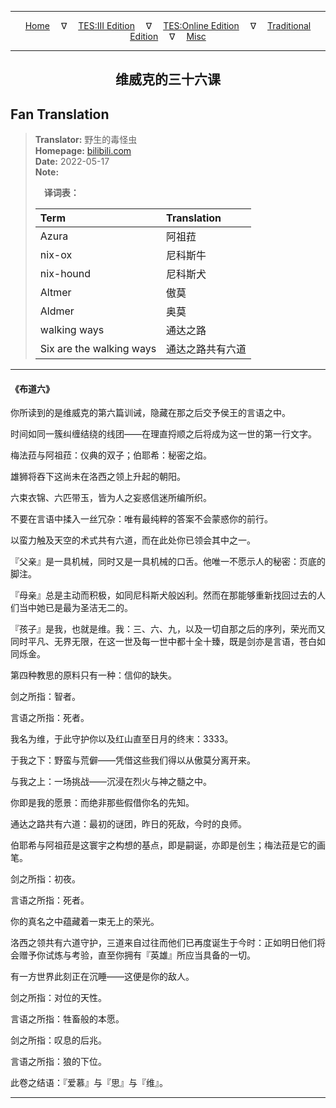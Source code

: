 
---

<!-- Jekyll Page Links -->

<center>
<a href="../../../../../../index.html">Home</a>
&emsp;&nabla;&emsp;
<a href="../../../../../index-tes3.html">TES:III Edition</a>
&emsp;&nabla;&emsp;
<a href="../../../../../index-teso.html">TES:Online Edition</a>
&emsp;&nabla;&emsp;
<a href="../../../../../index-traditional.html">Traditional Edition</a>
&emsp;&nabla;&emsp;
<a href="../../../../../index-misc.html">Misc</a>
</center>

<!-- Markdown Body Below: -->

---

<center>
<h2><span style="font-family:SimSun">维威克的三十六课</span></h2>
</center>

## Fan Translation

> __Translator:__ 野生的毒怪虫\
> __Homepage:__ [bilibili.com][1]\
> __Date:__ 2022-05-17\
> __Note:__
>
> &emsp;__译词表：__
>
> | Term                               | Translation |
> |:-----------------------------------|:------------|
> | Azura                              | 阿祖菈 |
> | nix-ox                             | 尼科斯牛 |
> | nix-hound                          | 尼科斯犬 |
> | Altmer                             | 傲莫 |
> | Aldmer                             | 奥莫 |
> | walking ways                       | 通达之路 |
> | Six are the walking ways           | 通达之路共有六道 |

[1]: https://www.bilibili.com/opus/661385368323489796/

---

#### 《布道六》

你所读到的是维威克的第六篇训诫，隐藏在那之后交予侯王的言语之中。

时间如同一簇纠缠结绕的线团——在理直捋顺之后将成为这一世的第一行文字。

梅法菈与阿祖菈：仪典的双子；伯耶希：秘密之焰。

雄狮将吞下这尚未在洛西之领上升起的朝阳。

六束衣锦、六匹带玉，皆为人之妄惑信迷所编所织。

不要在言语中揉入一丝冗杂：唯有最纯粹的答案不会蒙惑你的前行。

以蛮力触及天空的术式共有六道，而在此处你已领会其中之一。

『父亲』是一具机械，同时又是一具机械的口舌。他唯一不愿示人的秘密：页底的脚注。

『母亲』总是主动而积极，如同尼科斯犬般凶利。然而在那能够重新找回过去的人们当中她已是最为圣洁无二的。

『孩子』是我，也就是维。我：三、六、九，以及一切自那之后的序列，荣光而又同时平凡、无界无限，在这一世及每一世中都十全十臻，既是剑亦是言语，苍白如同烁金。

第四种教思的原料只有一种：信仰的缺失。

剑之所指：智者。

言语之所指：死者。

我名为维，于此守护你以及红山直至日月的终末：3333。

于我之下：野蛮与荒僻——凭借这些我们得以从傲莫分离开来。

与我之上：一场挑战——沉浸在烈火与神之髓之中。

你即是我的愿景：而绝非那些假借你名的先知。

通达之路共有六道：最初的谜团，昨日的死敌，今时的良师。

伯耶希与阿祖菈是这寰宇之构想的基点，即是嗣诞，亦即是创生；梅法菈是它的画笔。

剑之所指：初夜。

言语之所指：死者。

你的真名之中蕴藏着一束无上的荣光。

洛西之领共有六道守护，三道来自过往而他们已再度诞生于今时：正如明日他们将会赠予你试炼与考验，直至你拥有『英雄』所应当具备的一切。

有一方世界此刻正在沉睡——这便是你的敌人。

剑之所指：对位的天性。

言语之所指：牲畜般的本愿。

剑之所指：叹息的后兆。

言语之所指：狼的下位。

此卷之结语：『爱慕』与『思』与『维』。

---
